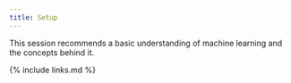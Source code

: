 ```yaml
---
title: Setup
---
```


This session recommends a basic understanding of machine learning and the concepts behind it.

{% include links.md %}
